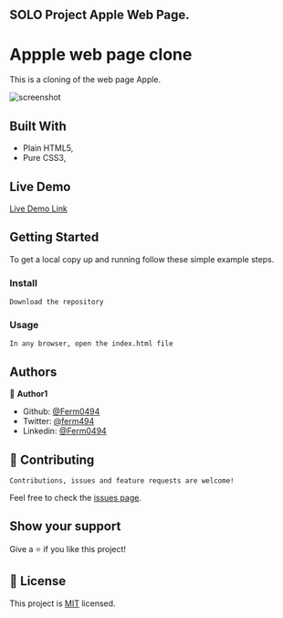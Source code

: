 ## SOLO Project Apple Web Page.

# Appple web page clone
 This is a cloning of the web page Apple.

![screenshot](./assets/imgs/Css.png)
    

## Built With

- Plain HTML5,
- Pure CSS3,

## Live Demo

[Live Demo Link](https://rawcdn.githack.com/Ferm0494/AppleWebPage/e6e25231c8bf71140762306505ca3ee039ce59ee/index.html)

## Getting Started

To get a local copy up and running follow these simple example steps.


### Install

    Download the repository

### Usage

    In any browser, open the index.html file


## Authors

👤 **Author1**

- Github: [@Ferm0494](https://github.com/Ferm0494)
- Twitter: [@ferm494](https://twitter.com/ferm494)
- Linkedin: [@Ferm0494](https://www.linkedin.com/in/fernando-rivas-5bbb41147/)


## 🤝 Contributing

    Contributions, issues and feature requests are welcome!

Feel free to check the [issues page](issues/).

## Show your support

Give a ⭐️ if you like this project!

## 📝 License

This project is [MIT](lic.url) licensed.
